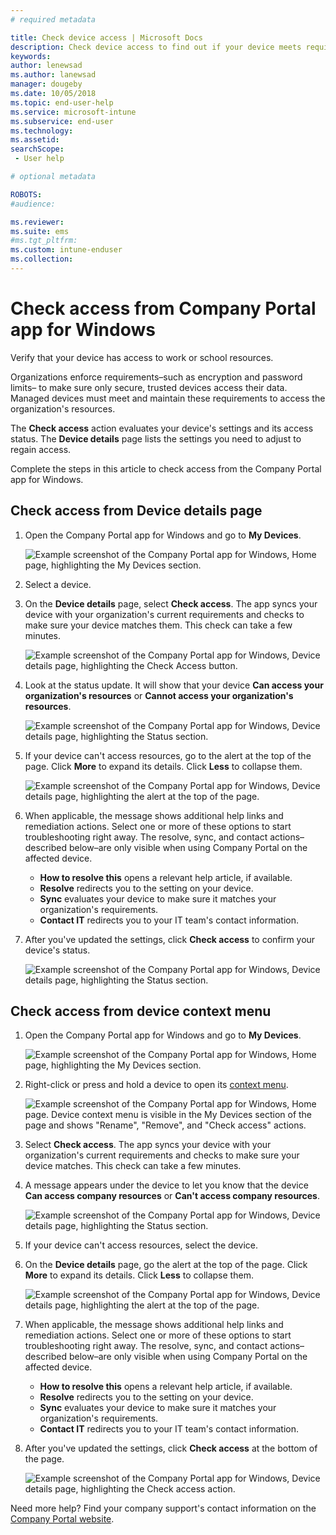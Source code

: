 ```yaml
---
# required metadata

title: Check device access | Microsoft Docs
description: Check device access to find out if your device meets requirements, and is able to access work or school resources.
keywords:
author: lenewsad
ms.author: lanewsad
manager: dougeby
ms.date: 10/05/2018
ms.topic: end-user-help
ms.service: microsoft-intune
ms.subservice: end-user
ms.technology:
ms.assetid: 
searchScope:
 - User help

# optional metadata

ROBOTS:  
#audience:

ms.reviewer: 
ms.suite: ems
#ms.tgt_pltfrm:
ms.custom: intune-enduser
ms.collection: 
---
```


# Check access from Company Portal app for Windows

Verify that your device has access to work or school resources. 

Organizations enforce requirements&ndash;such as encryption and password limits&ndash; to make sure only secure, trusted devices access their data. Managed devices must meet and maintain these requirements to access the organization's resources.

The **Check access** action evaluates your device's settings and its access status. The **Device details** page lists the settings you need to adjust to regain access. 

Complete the steps in this article to check access from the Company Portal app for Windows.  

## Check access from Device details page  
1. Open the Company Portal app for Windows and go to **My Devices**.  

    ![Example screenshot of the Company Portal app for Windows, Home page, highlighting the My Devices section.](./media/1809_CheckAccess_Context_Select_Device.png)  
2. Select a device.  
3. On the **Device details** page, select **Check access**. The app syncs your device with your organization's current requirements and checks to make sure your device matches them. This check can take a few minutes.  

    ![Example screenshot of the Company Portal app for Windows, Device details page, highlighting the Check Access button.](./media/1809_CheckAccess_Checking_Status.png) 

4. Look at the status update. It will show that your device **Can access your organization's resources** or **Cannot access your organization's resources**.  

   ![Example screenshot of the Company Portal app for Windows, Device details page, highlighting the Status section.](./media/1809_CheckAccess_Device_details_status1.png)  
   
5. If your device can't access resources, go to the alert at the top of the page. Click **More** to expand its details. Click **Less** to collapse them.  

    ![Example screenshot of the Company Portal app for Windows, Device details page, highlighting the alert at the top of the page.](./media/1809_CheckAccess_Device_details_alert1.png)  

6. When applicable, the message shows additional help links and remediation actions. Select one or more of these options to start troubleshooting right away. The resolve, sync, and contact actions&ndash;described below&ndash;are only visible when using Company Portal on the affected device.  

     * **How to resolve this** opens a relevant help article, if available.  
     * **Resolve** redirects you to the setting on your device.  
     * **Sync** evaluates your device to make sure it matches your organization's requirements.  
     * **Contact IT** redirects you to your IT team's contact information.   
 
6. After you've updated the settings, click **Check access** to confirm your device's status.  

    ![Example screenshot of the Company Portal app for Windows, Device details page, highlighting the Status section.](./media/1809_CheckAccess_Device_details_status1.png)  

## Check access from device context menu  
1. Open the Company Portal app for Windows and go to **My Devices**.  

    ![Example screenshot of the Company Portal app for Windows, Home page, highlighting the My Devices section.](./media/1809_CheckAccess_Context_Select_Device.png)  

2. Right-click or press and hold a device to open its [context menu](/windows/uwp/design/controls-and-patterns/menus).  

    ![Example screenshot of the Company Portal app for Windows, Home page. Device context menu is visible in the **My Devices** section of the page and shows "Rename", "Remove", and "Check access" actions.](./media/1809_DeviceContextMenu_Windows_CP.png)  
3. Select **Check access**. The app syncs your device with your organization's current requirements and checks to make sure your device matches. This check can take a few minutes.  
 
4. A message appears under the device to let you know that the device **Can access company resources** or **Can't access company resources**. 

    ![Example screenshot of the Company Portal app for Windows, Device details page, highlighting the Status section.](./media/1809_CheckAccess_Context_Menu_Alert2.png) 

5. If your device can't access resources, select the device.  
6. On the **Device details** page, go the alert at the top of the page. Click **More** to expand its details. Click **Less** to collapse them.  

    ![Example screenshot of the Company Portal app for Windows, Device details page, highlighting the alert at the top of the page.](./media/1809_CheckAccess_Device_details_alert1.png)  

6. When applicable, the message shows additional help links and remediation actions. Select one or more of these options to start troubleshooting right away. The resolve, sync, and contact actions&ndash;described below&ndash;are only visible when using Company Portal on the affected device.  

     * **How to resolve this** opens a relevant help article, if available.  
     * **Resolve** redirects you to the setting on your device.  
     * **Sync** evaluates your device to make sure it matches your organization's requirements.  
     * **Contact IT** redirects you to your IT team's contact information.    

7. After you've updated the settings, click **Check access** at the bottom of the page.  

    ![Example screenshot of the Company Portal app for Windows, Device details page, highlighting the Check access action.](./media/1809_CheckAccess_Device_details_button.png) 


Need more help? Find your company support's contact information on the [Company Portal website](https://go.microsoft.com/fwlink/?linkid=2010980).
